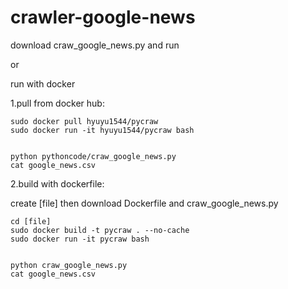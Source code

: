 # crawler-google-news

download craw_google_news.py and run


or 


run with docker

1.pull from docker hub:

	sudo docker pull hyuyu1544/pycraw
	sudo docker run -it hyuyu1544/pycraw bash
	
	
	python pythoncode/craw_google_news.py
	cat google_news.csv

2.build with dockerfile:

create [file] then download Dockerfile and craw_google_news.py
	
	cd [file]
	sudo docker build -t pycraw . --no-cache
	sudo docker run -it pycraw bash
	
	
	python craw_google_news.py
	cat google_news.csv
